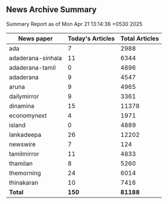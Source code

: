 <!-- @format -->
## News Archive Summary

Summary Report as of Mon Apr 21 13:14:36 +0530 2025

| News paper         | Today's Articles | Total Articles |
|--------------------|------------------|----------------|
| ada               | 7          | 2988        |
| adaderana-sinhala               | 11          | 6344        |
| adaderana-tamil               | 0          | 4896        |
| adaderana               | 9          | 4547        |
| aruna               | 9          | 4965        |
| dailymirror               | 9          | 3361        |
| dinamina               | 15          | 11378        |
| economynext               | 4          | 1971        |
| island               | 0          | 4889        |
| lankadeepa               | 26          | 12202        |
| newswire               | 7          | 124        |
| tamilmirror               | 11          | 4833        |
| thamilan               | 8          | 5260        |
| themorning               | 24          | 6014        |
| thinakaran               | 10          | 7416        |
| **Total**          | **150**      | **81188** |

